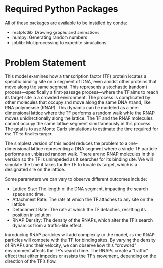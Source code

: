 # Required Python Packages
All of these packages are available to be installed by conda:
- matplotlib: Drawing graphs and animations
- numpy: Generating random numbers
- joblib: Multiprocessing to expedite simulations
# Problem Statement

This model examines how a transcription factor (TF) protein locates a specific binding site on a segment of DNA, even amidst other proteins that move along the same segment. This represents a stochastic (random) process—specifically a first-passage process—where the TF aims to reach its target site in a crowded environment. The process is complicated by other molecules that occupy and move along the same DNA strand, like RNA polymerase (RNAP). This dynamic can be modeled as a one-dimensional lattice where the TF performs a random walk while the RNAP moves unidirectionally along the lattice. The TF and the RNAP molecules cannot occupy the same lattice segment simultaneously in this process. The goal is to use Monte Carlo simulations to estimate the time required for the TF to find its target.

The simplest version of this model reduces the problem to a one-dimensional lattice representing a DNA segment where a single TF particle performs an unbiased random walk. There are no RNAP molecules in this version so the TF is unimpeded as it searches for its binding site. We will simulate the time it takes for the TF to locate its target, which is a designated site on the lattice.

Some parameters we can vary to observe different outcomes include:
- Lattice Size: The length of the DNA segment, impacting the search space and time.
- Attachment Rate: The rate at which the TF attaches to any site on the lattice
- Detachment Rate: The rate at which the TF detaches, resetting its position in solution
- RNAP Density: The density of the RNAPs, which alter the TF’s search dynamics from a traffic-like effect.

Introducing RNAP particles will add complexity to the model, as the RNAP particles will compete with the TF for binding sites. By varying the density of RNAPs and their velocity, we can observe how this “crowded” environment affects the TF’s search time. The RNAPs create a “traffic” effect that either impedes or assists the TF’s movement, depending on the direction of the TF’s flow.
